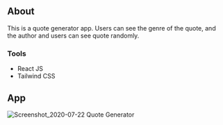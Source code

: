 ## About 
This is a quote generator app. Users can see the genre of the quote, and the author and users can see quote randomly.

### Tools 
- React JS
- Tailwind CSS

## App
![Screenshot_2020-07-22 Quote Generator](https://user-images.githubusercontent.com/59257112/88087029-7b366100-cbb2-11ea-9e04-da30b52a4813.png)
